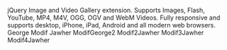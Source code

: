 jQuery Image and Video Gallery extension. Supports Images, Flash, YouTube, MP4, M4V, OGG, OGV and WebM Videos. Fully responsive and supports desktop, iPhone, iPad, Android and all modern web browsers.
George Modif Jawher ModifGeorge2 Modif2Jawher Modif3Jawher Modif4Jawher